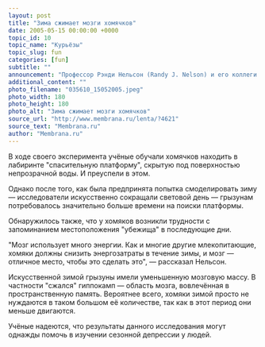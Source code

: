```yaml
---
layout: post
title: "Зима сжимает мозги хомячков"
date: 2005-05-15 00:00:00 +0000
topic_id: 10
topic_name: "Курьёзы"
topic_slug: fun
categories: [fun]
subtitle: ""
announcement: "Профессор Рэнди Нельсон (Randy J. Nelson) и его коллеги из университета Огайо (Ohio State University) обнаружили, что, по меньшей мере, одна разновидность грызунов — белоногий хомячок (Peromyscus leucopus) — имеет оригинальный способ сохранения энергии в зимний период: в это время его мозг уменьшается."
additional_content: ""
photo_filename: "035610_15052005.jpeg"
photo_width: 180
photo_height: 180
photo_alt: "Зима сжимает мозги хомячков"
source_url: "http://www.membrana.ru/lenta/?4621"
source_text: "Membrana.ru"
author: "Membrana.ru"
---
```

В ходе своего эксперимента учёные обучали хомячков находить в лабиринте "спасительную платформу", скрытую под поверхностью непрозрачной воды. И преуспели в этом.

Однако после того, как была предпринята попытка смоделировать зиму — исследователи искусственно сокращали световой день — грызунам потребовалось значительно больше времени на поиски платформы.

Обнаружилось также, что у хомяков возникли трудности с запоминанием местоположения "убежища" в последующие дни.

"Мозг использует много энергии. Как и многие другие млекопитающие, хомяки должны снизить энергозатраты в течение зимы, и мозг — отличное место, чтобы это сделать это", — рассказал Нельсон.

Искусственной зимой грызуны имели уменьшенную мозговую массу. В частности "сжался" гиппокамп — область мозга, вовлечённая в пространственную память. Вероятнее всего, хомяки зимой просто не нуждаются в таком большом её количестве, так как в этот период они меньше двигаются.

Учёные надеются, что результаты данного исследования могут однажды помочь в изучении сезонной депрессии у людей.
